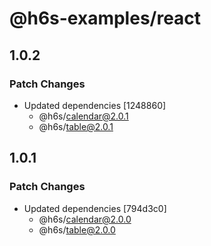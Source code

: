 # @h6s-examples/react

## 1.0.2

### Patch Changes

- Updated dependencies [1248860]
  - @h6s/calendar@2.0.1
  - @h6s/table@2.0.1

## 1.0.1

### Patch Changes

- Updated dependencies [794d3c0]
  - @h6s/calendar@2.0.0
  - @h6s/table@2.0.0
